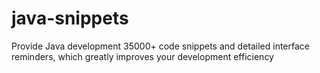 # java-snippets
 Provide Java development 35000+ code snippets and detailed interface reminders, which greatly improves your development efficiency
